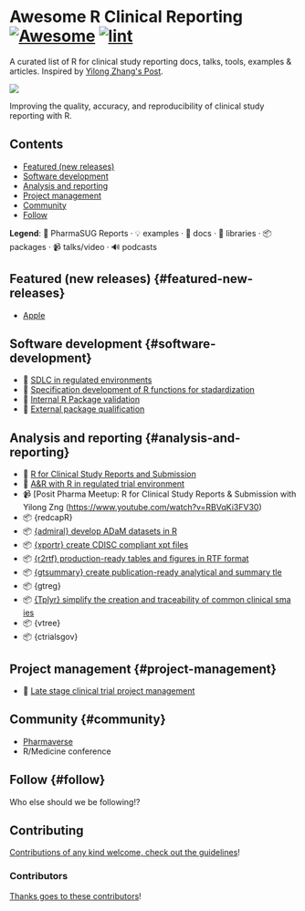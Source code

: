 <!-- title -->

<!--lint ignore no-dead-urls-->

# Awesome R Clinical Reporting [![Awesome](https://awesome.re/badge.svg)](https://awesome.re) [![lint](https://github.com/hidyverse/awesome-R-clinical-reporting/actions/workflows/lint.yaml/badge.svg)](https://github.com/hidyverse/awesome-R-clinical-reporting/actions/workflows/lint.yaml)

<!-- subtitle -->

A curated list of R for clinical study reporting docs, talks, tools, examples & articles. Inspired by [Yilong Zhang's Post](https://www.linkedin.com/posts/yilongzhang_creating-a-validated-environment-for-reproducibility-activity-7044529198165594112-DGf4/).

<!-- image -->

<a href="https://github.com/sindresorhus/awesome/blob/main/awesome.md" target="_blank" rel="noopener noreferrer"> <img src="https://raw.githubusercontent.com/sindresorhus/awesome/78bde71c34e21954ae2a526fb5e9d3f9be2c0eec/media/logo.svg"/> </a>

<!-- description -->

Improving the quality, accuracy, and reproducibility of clinical study reporting with R.

<!-- TOC -->

## Contents

- [Featured (new releases)](#featured-new-releases)
- [Software development](#software-development)
- [Analysis and reporting](#analysis-and-reporting)
- [Project management](#project-management)
- [Community](#community)
- [Follow](#follow)

<!-- CONTENT -->

**Legend**: 📝 PharmaSUG Reports · 💡 examples · 📖 docs · 🔌 libraries · 📦 packages · 📹 talks/video · 🔊 podcasts

## Featured (new releases) {#featured-new-releases}

- [Apple](https://apple.com)

## Software development {#software-development}

- 📝 [SDLC in regulated environments](https://lnkd.in/g9pv4USE)
- 📝 [Specification development of R functions for stadardization](https://lnkd.in/gjnG4hxx?trk=public_post-text)
- 📝 [Internal R Package validation](https://lnkd.in/gwDty-Z7?trk=public_post-text)
- 📝 [External package qualification](https://lnkd.in/gtpAjZA5?trk=public_post-text)

## Analysis and reporting {#analysis-and-reporting}

- 📖 [R for Clinical Study Reports and Submission](https://r4csr.org/)
- 📝 [A&R with R in regulated trial environment](https://lnkd.in/g9pfxQv?trk=public_post-text)
- 📹 [Posit Pharma Meetup: R for Clinical Study Reports & Submission with Yilong Zng (https://www.youtube.com/watch?v=RBVqKi3FV30)
- 📦 {redcapR}
- 📦 [{admiral} develop ADaM datasets in R](https://pharmaverse.github.io/admiral)
- 📦 [{xportr} create CDISC compliant xpt files](https://atorus-research.github.io/xportr/)
- 📦 [{r2rtf} production-ready tables and figures in RTF format](https://merck.github.io/r2rtf/)
- 📦 [{gtsummary} create publication-ready analytical and summary tle ](https://www.danieldsjoberg.com/gtsummary/)
- 📦 {gtreg}
- 📦 [{Tplyr} simplify the creation and traceability of common clinical sma ies](https://atorus-research.github.io/Tplyr/)
- 📦 {vtree}
- 📦 {ctrialsgov}

## Project management {#project-management}

- 📝 [Late stage clinical trial project management](https://lnkd.in/gjSJ4AUR)

## Community {#community}

- [Pharmaverse](https://pharmaverse.org/)
- R/Medicine conference

<!-- END CONTENT -->

## Follow {#follow}

<!-- list people worth following on social sites (Twitter, LinkedIn, GitHub, YouTube etc.) -->

Who else should we be following!?

## Contributing

[Contributions of any kind welcome, check out the guidelines](contributing.md)!

### Contributors

[Thanks goes to these contributors](https://github.com/hidyverse/awesome-R-clinical-reporting/graphs/contributors)!
